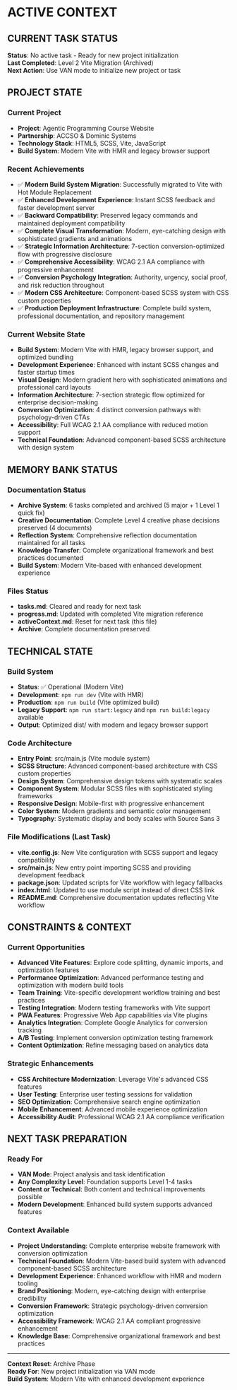 # ACTIVE CONTEXT

## CURRENT TASK STATUS
**Status**: No active task - Ready for new project initialization  
**Last Completed**: Level 2 Vite Migration (Archived)  
**Next Action**: Use VAN mode to initialize new project or task  

## PROJECT STATE

### Current Project
- **Project**: Agentic Programming Course Website
- **Partnership**: ACCSO & Dominic Systems
- **Technology Stack**: HTML5, SCSS, Vite, JavaScript
- **Build System**: Modern Vite with HMR and legacy browser support

### Recent Achievements
- ✅ **Modern Build System Migration**: Successfully migrated to Vite with Hot Module Replacement
- ✅ **Enhanced Development Experience**: Instant SCSS feedback and faster development server
- ✅ **Backward Compatibility**: Preserved legacy commands and maintained deployment compatibility
- ✅ **Complete Visual Transformation**: Modern, eye-catching design with sophisticated gradients and animations
- ✅ **Strategic Information Architecture**: 7-section conversion-optimized flow with progressive disclosure
- ✅ **Comprehensive Accessibility**: WCAG 2.1 AA compliance with progressive enhancement
- ✅ **Conversion Psychology Integration**: Authority, urgency, social proof, and risk reduction throughout
- ✅ **Modern CSS Architecture**: Component-based SCSS system with CSS custom properties
- ✅ **Production Deployment Infrastructure**: Complete build system, professional documentation, and repository management

### Current Website State
- **Build System**: Modern Vite with HMR, legacy browser support, and optimized bundling
- **Development Experience**: Enhanced with instant SCSS changes and faster startup times
- **Visual Design**: Modern gradient hero with sophisticated animations and professional card layouts
- **Information Architecture**: 7-section strategic flow optimized for enterprise decision-making
- **Conversion Optimization**: 4 distinct conversion pathways with psychology-driven CTAs
- **Accessibility**: Full WCAG 2.1 AA compliance with reduced motion support
- **Technical Foundation**: Advanced component-based SCSS architecture with design system

## MEMORY BANK STATUS

### Documentation Status
- **Archive System**: 6 tasks completed and archived (5 major + 1 Level 1 quick fix)
- **Creative Documentation**: Complete Level 4 creative phase decisions preserved (4 documents)
- **Reflection System**: Comprehensive reflection documentation maintained for all tasks
- **Knowledge Transfer**: Complete organizational framework and best practices documented
- **Build System**: Modern Vite-based with enhanced development experience

### Files Status
- **tasks.md**: Cleared and ready for next task
- **progress.md**: Updated with completed Vite migration reference
- **activeContext.md**: Reset for next task (this file)
- **Archive**: Complete documentation preserved

## TECHNICAL STATE

### Build System
- **Status**: ✅ Operational (Modern Vite)
- **Development**: `npm run dev` (Vite with HMR)
- **Production**: `npm run build` (Vite optimized build)
- **Legacy Support**: `npm run start:legacy` and `npm run build:legacy` available
- **Output**: Optimized dist/ with modern and legacy browser support

### Code Architecture
- **Entry Point**: src/main.js (Vite module system)
- **SCSS Structure**: Advanced component-based architecture with CSS custom properties
- **Design System**: Comprehensive design tokens with systematic scales
- **Component System**: Modular SCSS files with sophisticated styling frameworks
- **Responsive Design**: Mobile-first with progressive enhancement
- **Color System**: Modern gradients and semantic color management
- **Typography**: Systematic display and body scales with Source Sans 3

### File Modifications (Last Task)
- **vite.config.js**: New Vite configuration with SCSS support and legacy compatibility
- **src/main.js**: New entry point importing SCSS and providing development feedback
- **package.json**: Updated scripts for Vite workflow with legacy fallbacks
- **index.html**: Updated to use module script instead of direct CSS link
- **README.md**: Comprehensive documentation updates reflecting Vite workflow

## CONSTRAINTS & CONTEXT

### Current Opportunities
- **Advanced Vite Features**: Explore code splitting, dynamic imports, and optimization features
- **Performance Optimization**: Advanced performance testing and optimization with modern build tools
- **Team Training**: Vite-specific development workflow training and best practices
- **Testing Integration**: Modern testing frameworks with Vite support
- **PWA Features**: Progressive Web App capabilities via Vite plugins
- **Analytics Integration**: Complete Google Analytics for conversion tracking
- **A/B Testing**: Implement conversion optimization testing framework
- **Content Optimization**: Refine messaging based on analytics data

### Strategic Enhancements
- **CSS Architecture Modernization**: Leverage Vite's advanced CSS features
- **User Testing**: Enterprise user testing sessions for validation
- **SEO Optimization**: Comprehensive search engine optimization
- **Mobile Enhancement**: Advanced mobile experience optimization
- **Accessibility Audit**: Professional WCAG 2.1 AA compliance verification

## NEXT TASK PREPARATION

### Ready For
- **VAN Mode**: Project analysis and task identification
- **Any Complexity Level**: Foundation supports Level 1-4 tasks
- **Content or Technical**: Both content and technical improvements possible
- **Modern Development**: Enhanced build system supports advanced features

### Context Available
- **Project Understanding**: Complete enterprise website framework with conversion optimization
- **Technical Foundation**: Modern Vite-based build system with advanced component-based SCSS architecture
- **Development Experience**: Enhanced workflow with HMR and modern tooling
- **Brand Positioning**: Modern, eye-catching design with enterprise credibility
- **Conversion Framework**: Strategic psychology-driven conversion optimization
- **Accessibility Framework**: WCAG 2.1 AA compliant progressive enhancement
- **Knowledge Base**: Comprehensive organizational framework and best practices

---

**Context Reset**: Archive Phase  
**Ready For**: New project initialization via VAN mode  
**Build System**: Modern Vite with enhanced development experience
